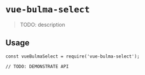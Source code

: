 # `vue-bulma-select`

> TODO: description

## Usage

```
const vueBulmaSelect = require('vue-bulma-select');

// TODO: DEMONSTRATE API
```
